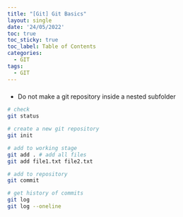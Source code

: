 ```yaml
---
title: "[Git] Git Basics"
layout: single
date: '24/05/2022'
toc: true
toc_sticky: true
toc_label: Table of Contents
categories:
  - GIT
tags:
  - GIT
---
```


### 
* Do not make a git repository inside a nested subfolder

```bash
# check
git status

# create a new git repository 
git init

# add to working stage
git add . # add all files
git add file1.txt file2.txt

# add to repository
git commit

# get history of commits
git log
git log --oneline
```